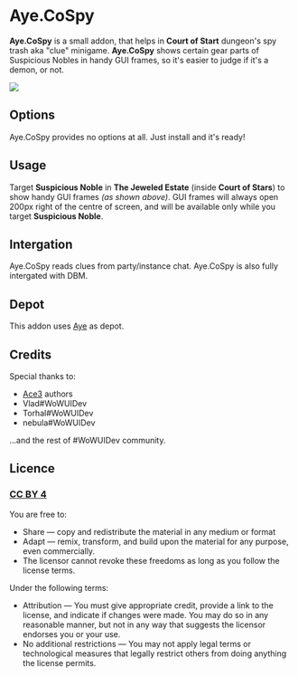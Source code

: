 # Aye.CoSpy

**Aye.CoSpy** is a small addon, that helps in **Court of Start** dungeon's spy trash aka "clue" minigame.
**Aye.CoSpy** shows certain gear parts of Suspicious Nobles in handy GUI frames, so it's easier to judge if it's a demon, or not.

![](http://benio.me/pub/res/img/wow/addons/Aye.CoSpy.png)

## Options
Aye.CoSpy provides no options at all. Just install and it's ready!

## Usage
Target **Suspicious Noble** in **The Jeweled Estate** (inside **Court of Stars**) to show handy GUI frames *(as shown above)*.
GUI frames will always open 200px right of the centre of screen, and will be available only while you target **Suspicious Noble**.

## Intergation
Aye.CoSpy reads clues from party/instance chat.
Aye.CoSpy is also fully intergated with DBM.

## Depot
This addon uses [Aye](https://github.com/Benio101/Aye) as depot.

## Credits
Special thanks to:

- [Ace3](https://www.wowace.com/addons/ace3/) authors
- Vlad#WoWUIDev
- Torhal#WoWUIDev
- nebula#WoWUIDev

…and the rest of #WoWUIDev community.

## Licence
### [CC BY 4](https://creativecommons.org/licenses/by/4.0/)
You are free to:

- Share — copy and redistribute the material in any medium or format
- Adapt — remix, transform, and build upon the material for any purpose, even commercially.
- The licensor cannot revoke these freedoms as long as you follow the license terms.

Under the following terms:

- Attribution — You must give appropriate credit, provide a link to the license, and indicate if changes were made. You may do so in any reasonable manner, but not in any way that suggests the licensor endorses you or your use.
- No additional restrictions — You may not apply legal terms or technological measures that legally restrict others from doing anything the license permits.